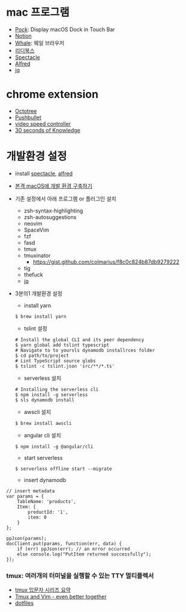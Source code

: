# mac 프로그램
- [Pock](https://pock.dev): Display macOS Dock in Touch Bar 
- [Notion](https://www.notion.so)
- [Whale](https://whale.naver.com/): 웨일 브라우저
- [리디북스](https://ridibooks.com/?genre=general)
- [Spectacle](https://www.spectacleapp.com)
- [Alfred](https://www.alfredapp.com)
- [jq](https://stedolan.github.io/jq/)

# chrome extension
- [Octotree](https://github.com/ovity/octotree)
- [Pushbullet](https://www.pushbullet.com)
- [video speed controller](https://github.com/igrigorik/videospeed)
- [30 seconds of Knowledge](https://30secondsofknowledge.com)


# 개발환경 설정
- install [spectacle](https://www.spectacleapp.com), [alfred](http://alfredapp.com)
- [본격 macOS에 개발 환경 구축하기](https://subicura.com/2017/11/22/mac-os-development-environment-setup.html)
- 기존 설정에서 아래 프로그램 or 플러그인 설치
  - zsh-syntax-highlighting
  - zsh-autosuggestions
  - neovim
  - SpaceVim 
  - fzf
  - fasd
  - tmux
  - tmuxinator
  	- https://gist.github.com/colmarius/f8c0c824b87db9279222
  - tig
  - thefuck
  - [jq](https://blog.outsider.ne.kr/1202)
  
- 3분의1 개발환경 설정
	- install yarn
	```
  $ brew install yarn
  ```
  - tslint 설정
  ```
  # Install the global CLI and its peer dependency
  $ yarn global add tslint typescript
  # Navigate to to yoursls dynamodb installrces folder
  $ cd path/to/project
  # Lint TypeScript source globs
  $ tslint -c tslint.json 'src/**/*.ts'
  ```
  - serverless 설치
  ```
  # Installing the serverless cli
  $ npm install -g serverless
  $ sls dynamodb install
  ```
  - awscli 설지
  ```
  $ brew install awscli
  ```
  - angular cli 설치
  ```
  $ npm install -g @angular/cli
  ```
  - start serverless
  ```
  $ serverless offline start --migrate
  ```
  - insert dynamodb

```
// insert metadata 
var params = {
    TableName: 'products',
    Item: {
        productId: '1',
        item: 0
    }
};

ppJson(params);
docClient.put(params, function(err, data) {
    if (err) ppJson(err); // an error occurred
    else console.log("PutItem returned successfully");
});
```


### tmux: 여러개의 터미널을 실행할 수 있는 TTY 멀티플렉서 
- [tmux 입문자 시리즈 요약](http://www.haruair.com/blog/2124)
- [Tmux and Vim - even better together](https://blog.bugsnag.com/tmux-and-vim/?utm_source=hackernewsletter&utm_medium=email&utm_term=fav)
- [dotfiles](https://github.com/keeganlow/dotfiles)
